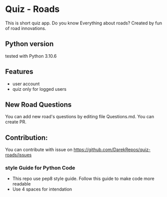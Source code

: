 #  Quiz - Roads 
This is short quiz app. Do you know Everything about roads? Created by fun of road innovations.

## Python version
tested with Python 3.10.6

## Features
- user account
- quiz only for logged users

## New Road Questions
You can add new road's questions by editing file Questions.md. You can create PR.

## Contribution:
You can contribute with issue on https://github.com/DarekRepos/quiz-roads/issues

### style Guide for Python Code
- This repo use pep8 style guide. Follow this guide to make code more readable
- Use 4 spaces for intendation
